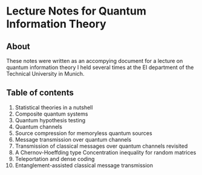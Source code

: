 # Lecture Notes for Quantum Information Theory 


## About
These notes were written as an accompying document for a lecture on quantum information theory I held several times at the EI department of the Technical University in Munich.

## Table of contents
1. Statistical theories in a nutshell
2. Composite quantum systems
3. Quantum hypothesis testing
4. Quantum channels
5. Source compression for memoryless quantum sources
6. Message transmission over quantum channels
7. Transmission of classical messages over quantum channels revisited 
8. A Chernov-Hoeffding type Concentration inequality for random matrices
9. Teleportation and dense coding
10. Entanglement-assisted classical message transmission
